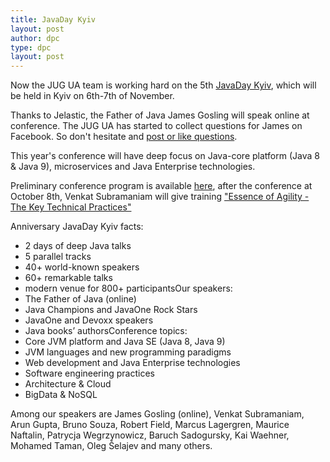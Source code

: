 ```yaml
---
title: JavaDay Kyiv
layout: post
author: dpc
type: dpc
layout: post
---
```


Now the JUG UA team is working hard on the 5th [JavaDay Kyiv][1], which will be held in Kyiv on 6th-7th of November.

Thanks to Jelastic, the Father of Java James Gosling will speak online at conference. The JUG UA has started to collect questions for James on Facebook. So don't hesitate and [post or like questions][2]. 

This year's conference will have deep focus on Java-core platform (Java 8 & Java 9), microservices and Java Enterprise technologies. 

Preliminary conference program is available [here][3], after the conference at October 8th, Venkat Subramaniam will give training ["Essence of Agility - The Key Technical Practices"][4] 

Anniversary JavaDay Kyiv facts:

 - 2 days of deep Java talks
 - 5 parallel tracks
 - 40+ world-known speakers
 - 60+ remarkable talks
 - modern venue for 800+ participantsOur speakers:
 - The Father of Java (online)
 - Java Champions and JavaOne Rock Stars
 - JavaOne and Devoxx speakers
 - Java books’ authorsConference topics:
 - Core JVM platform and Java SE (Java 8, Java 9)
 - JVM languages and new programming paradigms
 - Web development and Java Enterprise technologies
 - Software engineering practices
 - Architecture & Cloud
 - BigData & NoSQL

Among our speakers are James Gosling (online), Venkat Subramaniam, Arun Gupta, Bruno Souza, Robert Field, Marcus Lagergren, Maurice Naftalin, Patrycja Wegrzynowicz, Baruch Sadogursky, Kai Waehner, Mohamed Taman, Oleg Šelajev and many others. 

[1]: http://javaday.org.ua/kyiv/
[2]: https://www.facebook.com/events/1102807739739007/
[3]: https://goo.gl/UJhoQFAlso
[4]: https://venkatsubramaniam2015.ticketforevent.com/
